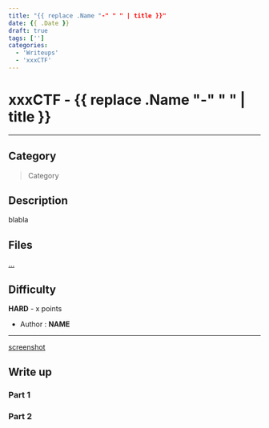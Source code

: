 ```yaml
---
title: "{{ replace .Name "-" " " | title }}"
date: {{ .Date }}
draft: true
tags: ['']
categories:
  - 'Writeups'
  - 'xxxCTF'
---
```


# xxxCTF - {{ replace .Name "-" " " | title }}
---

## Category

> Category

## Description

blabla

## Files

[...](xxx.png)

## Difficulty

**HARD** - x points

- Author : **NAME**
---

[screenshot](screen.png)

## Write up

### Part 1

### Part 2
